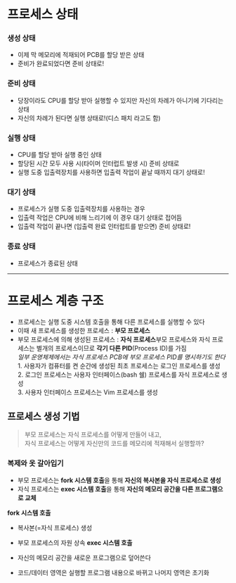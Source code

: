 # 프로세스 상태

### 생성 상태

-   이제 막 메모리에 적재되어 PCB를 할당 받은 상태
-   준비가 완료되었다면 준비 상태로!

### 준비 상태

-   당장이라도 CPU를 할당 받아 실행할 수 있지만 자신의 차례가 아니기에 기다리는 상태
-   자신의 차례가 된다면 실행 상태로!(디스 패치 라고도 함)

### 실행 상태

-   CPU를 할당 받아 실행 중인 상태
-   할당된 시간 모두 사용 시(타이머 인터럽트 발생 시) 준비 상태로
-   실행 도중 입출력장치를 사용하면 입출력 작업이 끝날 때까지 대기 상태로!

### 대기 상태

-   프로세스가 실행 도중 입출력장치를 사용하는 경우
-   입출력 작업은 CPU에 비해 느리기에 이 경우 대기 상태로 접어듬
-   입출력 작업이 끝나면 (입출력 완료 인터럽트를 받으면) 준비 상태로!

### 종료 상태

-   프로세스가 종료된 상태
---

# 프로세스 계층 구조

-   프로세스는 실행 도중 시스템 호출을 통해 다른 프로세스를 실행할 수 있다
-   이때 새 프로세스를 생성한 프로세스 : **부모 프로세스**
-   부모 프로세스에 의해 생성된 프로세스 : **자식 프로세스**부모 프로세스와 자식 프로세스는 별개의 프로세스이므로 **각기 다른 PID**(Process ID)를 가짐  
    _일부 운영체제에서는 자식 프로세스 PCB에 부모 프로세스 PID를 명시하기도 한다_
    1\. 사용자가 컴퓨터를 켠 순간에 생성된 최초 프로세스는 로그인 프로세스를 생성  
    2\. 로그인 프로세스는 사용자 인터페이스(bash 쉘) 프로세스를 자식 프로세스로 생성  
    3\. 사용자 인터페이스 프로세스는 Vim 프로세스를 생성


## 프로세스 생성 기법

> 부모 프로세스는 자식 프로세스를 어떻게 만들어 내고,  
> 자식 프로세스는 어떻게 자신만의 코드를 메모리에 적재해서 실행할까?

### 복제와 옷 갈아입기

-   부모 프로세스는 **fork 시스템 호출**을 통해 **자신의 복사본을 자식 프로세스로 생성**
-   자식 프로세스는 **exec 시스템 호출**을 통해 **자신의 메모리 공간을 다른 프로그램으로 교체**

**fork 시스템 호출**

-   복사본(=자식 프로세스) 생성
-   부모 프로세스의 자원 상속
**exec 시스템 호출**

-   자신의 메모리 공간을 새로운 프로그램으로 덮어쓴다
-   코드/데이터 영역은 실행할 프로그램 내용으로 바뀌고 나머지 영역은 초기화  